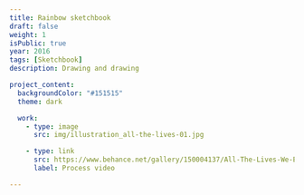 ```yaml
---
title: Rainbow sketchbook
draft: false
weight: 1
isPublic: true
year: 2016
tags: [Sketchbook]
description: Drawing and drawing

project_content:
  backgroundColor: "#151515"
  theme: dark

  work:
    - type: image
      src: img/illustration_all-the-lives-01.jpg

    - type: link
      src: https://www.behance.net/gallery/150004137/All-The-Lives-We-Ever-Lived
      label: Process video

---
```

